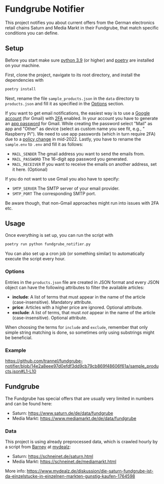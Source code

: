 # Fundgrube Notifier

This project notifies you about current offers from the German electronics retail chains Saturn and Media Markt in their
Fundgrube, that match specific conditions you can define.

## Setup

Before you start make sure [python 3.9](https://www.python.org/downloads/) (or higher) and [poetry](https://python-poetry.org/docs/) are installed on your machine.

First, clone the project, navigate to its root directory, and install the dependencies with
```sh
poetry install
```

Next, rename the file `sample_products.json` in the `data` directory to `products.json` and fill it as specified in the [Options](#options) section.

If you want to get email notifications, the easiest way is to use a [Google account](https://www.google.com/account/about/) (for Gmail)
with [2FA](https://support.google.com/accounts/answer/185839) enabled.
In your account you have to generate an [app password](https://support.google.com/accounts/answer/185833) for Gmail.
While creating the password select "Mail" as app and "Other" as device (select as custom name you see fit, e.g., " Raspberry Pi").
We need to use app passwords (which in turn require 2FA) due to a [policy change](https://support.google.com/accounts/answer/6010255) in mid-2022.
Lastly, you have to rename the `sample.env` to `.env` and fill it as follows:
- `MAIL_SENDER` The gmail address you want to send the emails from.
- `MAIL_PASSWORD` The 16-digit app password you generated.
- `MAIL_RECEIVER` If you want to receive the emails on another address, set it here. (Optional)

If you do not want to use Gmail you also have to specify:
- `SMTP_SERVER` The SMTP server of your email provider.
- `SMTP_PORT` The corresponding SMTP port.

Be aware though, that non-Gmail approaches might run into issues with 2FA etc.

## Usage

Once everything is set up, you can run the script with
```sh
poetry run python fundgrube_notifier.py
```

You can also set up a cron job (or something similar) to automatically execute the script every hour.

### Options

Entries in the `products.json` file are created in JSON format and every JSON object can have the following attributes to filter the available articles:
- **include**: A list of terms that must appear in the name of the article (case-insensitive). Mandatory attribute.
- **price**: Articles with a higher price are ignored. Optional attribute.
- **exclude**: A list of terms, that must *not* appear in the name of the article (case-insensitive). Optional attribute.

When choosing the terms for `include` and `exclude`, remember that only simple string matching is done, so sometimes only using substrings might be beneficial.

### Example

https://github.com/trannel/fundgrube-notifier/blob/14e2a8eee97d0efdf3dd9cb79cb869f48606f61a/sample_products.json#L1-L10

## Fundgrube

The Fundgrube has special offers that are usually very limited in numbers and can be found here:
- Saturn: https://www.saturn.de/de/data/fundgrube
- Media Markt: https://www.mediamarkt.de/de/data/fundgrube

### Data

This project is using already preprocessed data, which is crawled hourly by a script
from [Barney](https://www.mydealz.de/profile/Barney) at [mydealz](https://www.mydealz.de/):

- Saturn: https://schneinet.de/saturn.html
- Media Markt: https://schneinet.de/mediamarkt.html

More info:
https://www.mydealz.de/diskussion/die-saturn-fundgrube-ist-da-einzelstucke-in-einzelnen-markten-gunstig-kaufen-1764598
 
